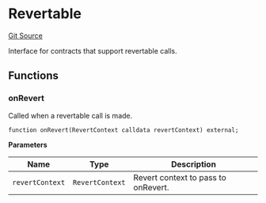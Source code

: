 # Revertable
[Git Source](https://github.com/zeta-chain/protocol-contracts/blob/b0a690824216f461bd292d05ff57810c5c3ecafd/contracts/Revert.sol)

Interface for contracts that support revertable calls.


## Functions
### onRevert

Called when a revertable call is made.


```solidity
function onRevert(RevertContext calldata revertContext) external;
```
**Parameters**

|Name|Type|Description|
|----|----|-----------|
|`revertContext`|`RevertContext`|Revert context to pass to onRevert.|


